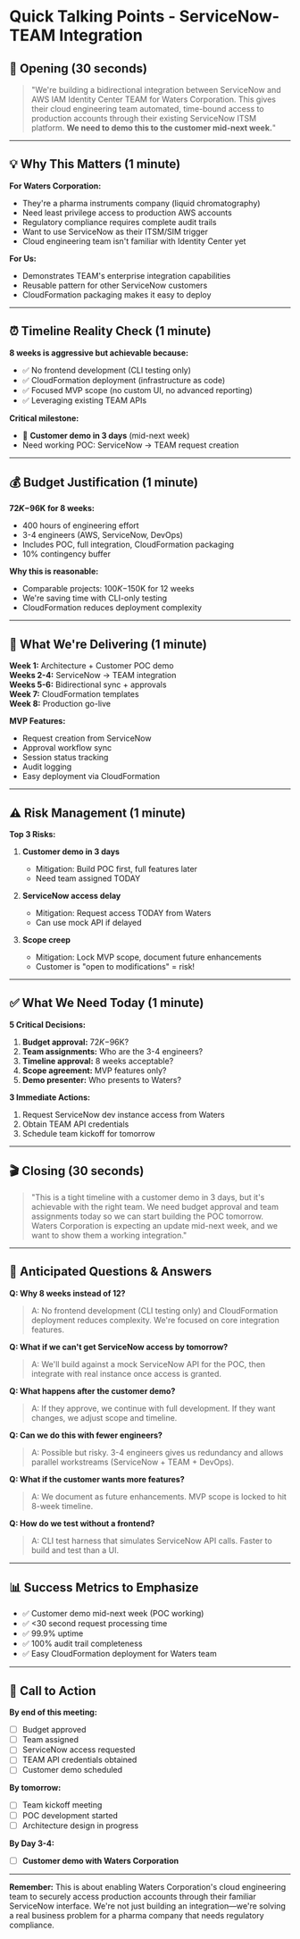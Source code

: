 # Quick Talking Points - ServiceNow-TEAM Integration

## 🎤 Opening (30 seconds)

> "We're building a bidirectional integration between ServiceNow and AWS IAM Identity Center TEAM for Waters Corporation. This gives their cloud engineering team automated, time-bound access to production accounts through their existing ServiceNow ITSM platform. **We need to demo this to the customer mid-next week.**"

---

## 💡 Why This Matters (1 minute)

**For Waters Corporation:**
- They're a pharma instruments company (liquid chromatography)
- Need least privilege access to production AWS accounts
- Regulatory compliance requires complete audit trails
- Want to use ServiceNow as their ITSM/SIM trigger
- Cloud engineering team isn't familiar with Identity Center yet

**For Us:**
- Demonstrates TEAM's enterprise integration capabilities
- Reusable pattern for other ServiceNow customers
- CloudFormation packaging makes it easy to deploy

---

## ⏰ Timeline Reality Check (1 minute)

**8 weeks is aggressive but achievable because:**
- ✅ No frontend development (CLI testing only)
- ✅ CloudFormation deployment (infrastructure as code)
- ✅ Focused MVP scope (no custom UI, no advanced reporting)
- ✅ Leveraging existing TEAM APIs

**Critical milestone:**
- 🚨 **Customer demo in 3 days** (mid-next week)
- Need working POC: ServiceNow → TEAM request creation

---

## 💰 Budget Justification (1 minute)

**$72K-$96K for 8 weeks:**
- 400 hours of engineering effort
- 3-4 engineers (AWS, ServiceNow, DevOps)
- Includes POC, full integration, CloudFormation packaging
- 10% contingency buffer

**Why this is reasonable:**
- Comparable projects: $100K-$150K for 12 weeks
- We're saving time with CLI-only testing
- CloudFormation reduces deployment complexity

---

## 🎯 What We're Delivering (1 minute)

**Week 1:** Architecture + Customer POC demo  
**Weeks 2-4:** ServiceNow → TEAM integration  
**Weeks 5-6:** Bidirectional sync + approvals  
**Week 7:** CloudFormation templates  
**Week 8:** Production go-live  

**MVP Features:**
- Request creation from ServiceNow
- Approval workflow sync
- Session status tracking
- Audit logging
- Easy deployment via CloudFormation

---

## ⚠️ Risk Management (1 minute)

**Top 3 Risks:**

1. **Customer demo in 3 days**
   - Mitigation: Build POC first, full features later
   - Need team assigned TODAY

2. **ServiceNow access delay**
   - Mitigation: Request access TODAY from Waters
   - Can use mock API if delayed

3. **Scope creep**
   - Mitigation: Lock MVP scope, document future enhancements
   - Customer is "open to modifications" = risk!

---

## ✅ What We Need Today (1 minute)

**5 Critical Decisions:**

1. **Budget approval:** $72K-$96K?
2. **Team assignments:** Who are the 3-4 engineers?
3. **Timeline approval:** 8 weeks acceptable?
4. **Scope agreement:** MVP features only?
5. **Demo presenter:** Who presents to Waters?

**3 Immediate Actions:**

1. Request ServiceNow dev instance access from Waters
2. Obtain TEAM API credentials
3. Schedule team kickoff for tomorrow

---

## 🎬 Closing (30 seconds)

> "This is a tight timeline with a customer demo in 3 days, but it's achievable with the right team. We need budget approval and team assignments today so we can start building the POC tomorrow. Waters Corporation is expecting an update mid-next week, and we want to show them a working integration."

---

## 🤔 Anticipated Questions & Answers

**Q: Why 8 weeks instead of 12?**
> A: No frontend development (CLI testing only) and CloudFormation deployment reduces complexity. We're focused on core integration features.

**Q: What if we can't get ServiceNow access by tomorrow?**
> A: We'll build against a mock ServiceNow API for the POC, then integrate with real instance once access is granted.

**Q: What happens after the customer demo?**
> A: If they approve, we continue with full development. If they want changes, we adjust scope and timeline.

**Q: Can we do this with fewer engineers?**
> A: Possible but risky. 3-4 engineers gives us redundancy and allows parallel workstreams (ServiceNow + TEAM + DevOps).

**Q: What if the customer wants more features?**
> A: We document as future enhancements. MVP scope is locked to hit 8-week timeline.

**Q: How do we test without a frontend?**
> A: CLI test harness that simulates ServiceNow API calls. Faster to build and test than a UI.

---

## 📊 Success Metrics to Emphasize

- ✅ Customer demo mid-next week (POC working)
- ✅ <30 second request processing time
- ✅ 99.9% uptime
- ✅ 100% audit trail completeness
- ✅ Easy CloudFormation deployment for Waters team

---

## 🎯 Call to Action

**By end of this meeting:**
- [ ] Budget approved
- [ ] Team assigned
- [ ] ServiceNow access requested
- [ ] TEAM API credentials obtained
- [ ] Customer demo scheduled

**By tomorrow:**
- [ ] Team kickoff meeting
- [ ] POC development started
- [ ] Architecture design in progress

**By Day 3-4:**
- [ ] **Customer demo with Waters Corporation**

---

**Remember:** This is about enabling Waters Corporation's cloud engineering team to securely access production accounts through their familiar ServiceNow interface. We're not just building an integration—we're solving a real business problem for a pharma company that needs regulatory compliance.
